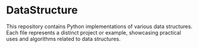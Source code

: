 # DataStructure
This repository contains Python implementations of various data structures. Each file represents a distinct project or example, showcasing practical uses and algorithms related to data structures.
